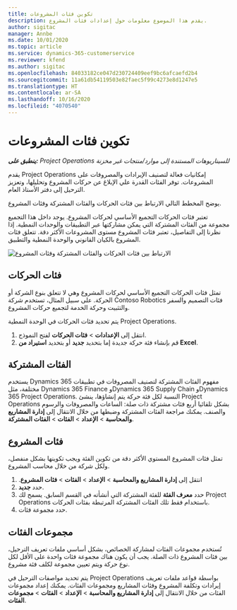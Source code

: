 ```yaml
---
title: تكوين فئات المشروعات
description: يقدم هذا الموضوع معلومات حول إعدادات فئات المشروع.
author: sigitac
manager: Annbe
ms.date: 10/01/2020
ms.topic: article
ms.service: dynamics-365-customerservice
ms.reviewer: kfend
ms.author: sigitac
ms.openlocfilehash: 84033182ce047d230724409eef9bc6afcaefd2b4
ms.sourcegitcommit: 11a61db54119503e82faec5f99c4273e8d1247e5
ms.translationtype: HT
ms.contentlocale: ar-SA
ms.lasthandoff: 10/16/2020
ms.locfileid: "4070540"
---
```

# <a name="configure-project-categories"></a>تكوين فئات المشروعات

_**ينطبق على:** Project Operations للسيناريوهات المستندة إلى موارد/منتجات غير مخزنة‬_

يقدم Project Operations إمكانيات فعالة لتصنيف الإيرادات والمصروفات على المشروعات. توفر الفئات القدرة علي الإبلاغ عن حركات المشروع وتحليلها، وتعزيز الترحيل إلى دفتر الأستاذ العام.

يوضح المخطط التالي الارتباط بين فئات الحركات والفئات المشتركة وفئات المشروع. 

تعتبر فئات الحركات التجميع الأساسي لحركات المشروع. يوجد داخل هذا التجميع مجموعة من الفئات المشتركة التي يمكن مشاركتها عبر التطبيقات والوحدات النمطية. إذا نظرنا إلى التفاصيل، تعتبر فئات المشروع مستوى المشروعات الأكثر دقة. تتعلق فئات المشروع بالكيان القانوني والوحدة النمطية والتطبيق.

![الارتباط بين فئات الحركات والفئات المشتركة وفئات المشروع](media/project-categories.png)

## <a name="transaction-categories"></a>فئات الحركات

تمثل فئات الحركات التجميع الأساسي لحركات المشروع وهي لا تتعلق بنوع الشركة أو الحركة. على سبيل المثال، تستخدم شركة Contoso Robotics فئات التصميم والسفر والتثبيت وحركة الخدمة لتجميع حركات المشروع.

يتم تحديد فئات الحركات في الوحدة النمطية Project Operations. 
1. انتقل إلى **الإعدادات** \> **فئات الحركات** لفتح النموذج. 
2. قم بإنشاء فئة حركة جديدة إما بتحديد **جديد** أو بتحديد **استيراد من Excel**.

## <a name="shared-categories"></a>الفئات المشتركة

يستخدم Dynamics 365 مفهوم الفئات المشتركة لتصنيف المصروفات في تطبيقات مختلفة، مثل Dynamics 365 Finance وDynamics 365 Supply Chain وDynamics 365 Project Operations. النسبة لكل فئة حركة يتم إنشاؤها، ينشئ Project Operations بشكل تلقائيا أربع فئات مشتركة ذات صلة: الساعات والمصروفات والرسوم والصنف. يمكنك مراجعة الفئات المشتركة وضبطها من خلال الانتقال إلى **إدارة المشاريع والمحاسبة‬** \> **الإعداد** \> **الفئات** \> **الفئات المشتركة**.

## <a name="project-categories"></a>فئات المشروع

تمثل فئات المشروع المستوي الأكثر دقة من تكوين الفئة ويجب تكوينها بشكل منفصل، ولكل شركة من خلال محاسب المشروع.

1. انتقل إلى **إدارة المشاريع والمحاسبة‬‬‏‫** \> **الإعداد** \> **الفئات** \> **فئات المشروع**.
2. حدد **جديد**.
3. حدد **معرف الفئة** للفئة المشتركة التي أنشأته في القسم السابق. يسمح لك Project Operations باستخدام فقط تلك الفئات المشتركة المرتبطة بفئات الحركات.
4. حدد مجموعة فئات.

## <a name="category-groups"></a>مجموعات الفئات

تُستخدم مجموعات الفئات لمشاركة الخصائص، بشكل أساسي ملفات تعريف الترحيل، بين فئات المشروع ذات الصلة. يجب أن يكون هناك مجموعة فئات واحدة على الأقل لكل نوع حركة ويتم تعيين مجموعة لكلف فئة مشروع.

يتم تحديد مواصفات الترحيل في Project Operations بواسطة قواعد ملفات تعريف إيرادات وتكلفة المشروع وفئات المشاريع ومجموعات الفئات. يمكنك إعداد مجموعات الفئات من خلال الانتقال إلى **إدارة المشاريع والمحاسبة** \> **الإعداد** \> **الفئات** \> **مجموعات الفئات**.

